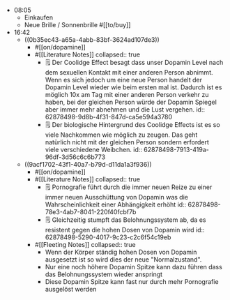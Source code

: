 - 08:05
	- Einkaufen
	- Neue Brille / Sonnenbrille #[[to/buy]]
- 16:42
	- ((0b35ec43-a65a-4abb-83bf-3624ad107de3))
		- #[[on/dopamine]]
		- #[[Literature Notes]]
		  collapsed:: true
			- 🗒 Der Coolidge Effect besagt dass unser Dopamin Level nach dem sexuellen Kontakt mit einer anderen Person abnimmt. Wenn es sich jedoch um eine neue Person handelt der Dopamin Level wieder wie beim ersten mal ist. Dadurch ist es möglich 10x am Tag mit einer anderen Person verkehr zu haben, bei der gleichen Person würde der Dopamin Spiegel aber immer mehr abnehmen und die Lust vergehen.
			  id:: 62878498-9d8b-4f31-847d-ca5e594a3780
			- 🗒 Der biologische Hintergrund des Coolidge Effects ist es so viele Nachkommen wie möglich zu zeugen. Das geht natürlich nicht mit der gleichen Person sondern erfordert viele verschiedene Weibchen.
			  id:: 62878498-7913-419a-96df-3d56c6c6b773
	- ((9acf1702-43f1-40a7-b79d-d11da1a3f936))
		- #[[on/dopamine]]
		- #[[Literature Notes]]
		  collapsed:: true
			- 🗒 Pornografie führt durch die immer neuen Reize zu einer immer neuen Ausschüttung von Dopamin was die Wahrscheinlichkeit einer Abhängigkeit erhöht
			  id:: 62878498-78e3-4ab7-8041-220f40fcbf7b
			- 🗒 Gleichzeitig stumpft das Belohnungssystem ab, da es resistent gegen die hohen Dosen von Dopamin wird
			  id:: 62878498-5290-4017-9c23-c2c6f54c19eb
		- #[[Fleeting Notes]]
		  collapsed:: true
			- Wenn der Körper ständig hohen Dosen von Dopamin ausgesetzt ist so wird dies der neue "Normalzustand".
			- Nur eine noch höhere Dopamin Spitze kann dazu führen dass das Belohnungssystem wieder anspringt
			- Diese Dopamin Spitze kann fast nur durch mehr Pornografie ausgelöst werden